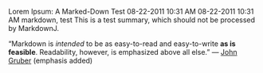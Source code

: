 Lorem Ipsum: A Marked-Down Test
08-22-2011 10:31 AM
08-22-2011 10:31 AM
markdown, test
This is a test summary, which should not be processed by MarkdownJ.

&#8220;Markdown is *intended* to be as easy-to-read and easy-to-write **as is feasible**. Readability, however, is emphasized above all else.&#8221; &#8212; [John Gruber](http://daringfireball.net/) (emphasis added)